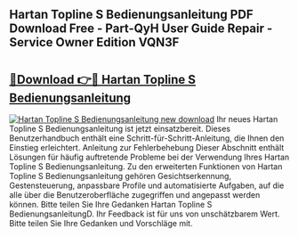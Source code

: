 ## Hartan Topline S Bedienungsanleitung PDF Download Free - Part-QyH User Guide Repair - Service Owner Edition VQN3F

# <h2><a href="http://df5lzik.blite.top/?on=Hartan+Topline+S+Bedienungsanleitung">🔗Download 👉🔴 Hartan Topline S Bedienungsanleitung</a></h2>

[![Hartan Topline S Bedienungsanleitung new download](https://i.imgur.com/lujVjoI.png)](http://df5lzik.blite.top/?on=Hartan+Topline+S+Bedienungsanleitung)
Ihr neues Hartan Topline S Bedienungsanleitung ist jetzt einsatzbereit. Dieses Benutzerhandbuch enthält eine Schritt-für-Schritt-Anleitung, die Ihnen den Einstieg erleichtert. Anleitung zur Fehlerbehebung Dieser Abschnitt enthält Lösungen für häufig auftretende Probleme bei der Verwendung Ihres Hartan Topline S Bedienungsanleitung. Zu den erweiterten Funktionen von Hartan Topline S Bedienungsanleitung gehören Gesichtserkennung, Gestensteuerung, anpassbare Profile und automatisierte Aufgaben, auf die alle über die Benutzeroberfläche zugegriffen und angepasst werden können. Bitte teilen Sie Ihre Gedanken Hartan Topline S BedienungsanleitungD. Ihr Feedback ist für uns von unschätzbarem Wert. Bitte teilen Sie Ihre Gedanken und Vorschläge mit.

